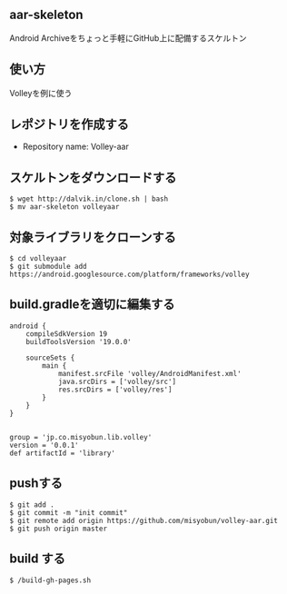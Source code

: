 ## aar-skeleton
Android Archiveをちょっと手軽にGitHub上に配備するスケルトン

## 使い方
Volleyを例に使う

## レポジトリを作成する
- Repository name: Volley-aar


## スケルトンをダウンロードする
```
$ wget http://dalvik.in/clone.sh | bash
$ mv aar-skeleton volleyaar
```
## 対象ライブラリをクローンする
```
$ cd volleyaar
$ git submodule add https://android.googlesource.com/platform/frameworks/volley
```
## build.gradleを適切に編集する
```
android {
    compileSdkVersion 19
    buildToolsVersion '19.0.0'

    sourceSets {
        main {
            manifest.srcFile 'volley/AndroidManifest.xml'
            java.srcDirs = ['volley/src']
            res.srcDirs = ['volley/res']
        }
    }
}


group = 'jp.co.misyobun.lib.volley'
version = '0.0.1'
def artifactId = 'library'
```

## pushする
```
$ git add .
$ git commit -m "init commit"
$ git remote add origin https://github.com/misyobun/volley-aar.git
$ git push origin master
```

## build する
```
$ /build-gh-pages.sh
```
